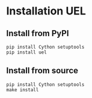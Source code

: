 # Installation UEL
## Install from PyPI
```
pip install Cython setuptools
pip install uel
```
## Install from source
```
pip install Cython setuptools
make install
```
